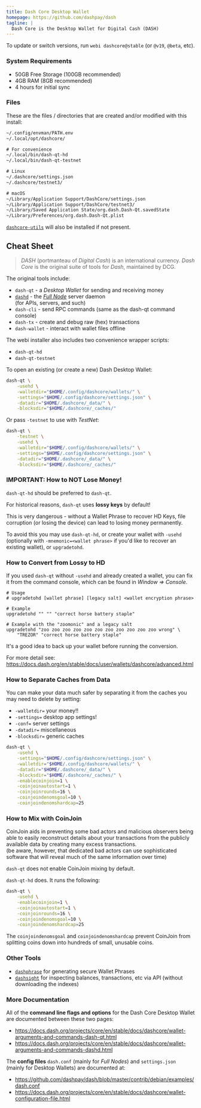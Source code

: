 ```yaml
---
title: Dash Core Desktop Wallet
homepage: https://github.com/dashpay/dash
tagline: |
  Dash Core is the Desktop Wallet for Digital Cash (DASH)
---
```


To update or switch versions, run `webi dashcore@stable` (or `@v19`, `@beta`,
etc).

### System Requirements

- 50GB Free Storage (100GB recommended)
- 4GB RAM (8GB recommended)
- 4 hours for initial sync

### Files

These are the files / directories that are created and/or modified with this
install:

```txt
~/.config/envman/PATH.env
~/.local/opt/dashcore/

# For convenience
~/.local/bin/dash-qt-hd
~/.local/bin/dash-qt-testnet

# Linux
~/.dashcore/settings.json
~/.dashcore/testnet3/

# macOS
~/Library/Application Support/DashCore/settings.json
~/Library/Application Support/DashCore/testnet3/
~/Library/Saved Application State/org.dash.Dash-Qt.savedState
~/Library/Preferences/org.dash.Dash-Qt.plist
```

[`dashcore-utils`](../dashcore-utils/) will also be installed if not present.

## Cheat Sheet

> _DASH_ (portmanteau of _Digital Cash_) is an international currency. _Dash
> Core_ is the original suite of tools for _Dash_, maintained by DCG.

The original tools include:

- `dash-qt` - a _Desktop Wallet_ for sending and receiving money
- [`dashd`](../dashd/) - the [_Full Node_](../dashd/) server daemon \
  (for APIs, servers, and such)
- `dash-cli` - send RPC commands (same as the dash-qt command console)
- `dash-tx` - create and debug raw (hex) transactions
- `dash-wallet` - interact with wallet files offline

The webi installer also includes two convenience wrapper scripts:

- `dash-qt-hd`
- `dash-qt-testnet`

To open an existing (or create a new) Dash Desktop Wallet:

```sh
dash-qt \
    -usehd \
    -walletdir="$HOME/.config/dashcore/wallets/" \
    -settings="$HOME/.config/dashcore/settings.json" \
    -datadir="$HOME/.dashcore/_data/" \
    -blocksdir="$HOME/.dashcore/_caches/"
```

Or pass `-testnet` to use with _TestNet_:

```sh
dash-qt \
    -testnet \
    -usehd \
    -walletdir="$HOME/.config/dashcore/wallets/" \
    -settings="$HOME/.config/dashcore/settings.json" \
    -datadir="$HOME/.dashcore/_data/" \
    -blocksdir="$HOME/.dashcore/_caches/"
```

### IMPORTANT: How to NOT Lose Money!

`dash-qt-hd` should be preferred to `dash-qt`.

For historical reasons, `dash-qt` uses **lossy keys** by default!

This is very dangerous - without a Wallet Phrase to recover HD Keys, file
corruption (or losing the device) can lead to losing money permanently.

To avoid this you may use `dash-qt-hd`, or create your wallet with `-usehd`
(optionally with `-mnemonic=<wallet phrase>` if you'd like to recover an
existing wallet), or `upgradetohd`.

### How to Convert from Lossy to HD

If you used `dash-qt` without `-usehd` and already created a wallet, you can fix
it from the command console, which can be found in _Window => Console_.

```text
# Usage
# upgradetohd [wallet phrase] [legacy salt] <wallet encryption phrase>

# Example
upgradetohd "" "" "correct horse battery staple"

# Example with the "zoomonic" and a legacy salt
upgradetohd "zoo zoo zoo zoo zoo zoo zoo zoo zoo zoo zoo wrong" \
    "TREZOR" "correct horse battery staple"
```

It's a good idea to back up your wallet before running the conversion.

For more detail see:
<https://docs.dash.org/en/stable/docs/user/wallets/dashcore/advanced.html>

### How to Separate Caches from Data

You can make your data much safer by separating it from the caches you may need
to delete by setting:

- `-walletdir=` your money!!
- `-settings=` desktop app settings!
- `-conf=` server settings
- `-datadir=` miscellaneous
- `-blocksdir=` generic caches

```sh
dash-qt \
    -usehd \
    -settings="$HOME/.config/dashcore/settings.json" \
    -walletdir="$HOME/.config/dashcore/wallets/" \
    -datadir="$HOME/.dashcore/_data/" \
    -blocksdir="$HOME/.dashcore/_caches/" \
    -enablecoinjoin=1 \
    -coinjoinautostart=1 \
    -coinjoinrounds=16 \
    -coinjoindenomsgoal=10 \
    -coinjoindenomshardcap=25
```

### How to Mix with CoinJoin

CoinJoin aids in preventing some bad actors and malicious observers being able
to easily reconstruct details about your transactions from the publicly
available data by creating many excess transactions. \
(be aware, however, that dedicated bad actors can use sophisticated software that
will reveal much of the same information over time)

`dash-qt` does not enable CoinJoin mixing by default.

`dash-qt-hd` does. It runs the following:

```sh
dash-qt \
    -usehd \
    -enablecoinjoin=1 \
    -coinjoinautostart=1 \
    -coinjoinrounds=16 \
    -coinjoindenomsgoal=10 \
    -coinjoindenomshardcap=25
```

The `coinjoindenomsgoal` and `coinjoindenomshardcap` prevent CoinJoin from
splitting coins down into hundreds of small, unusable coins.

### Other Tools

- [`dashphrase`](https://github.com/dashhive/dashphrase-cli) for generating
  secure Wallet Phrases
- [`dashsight`](https://github.com/dashhive/dashphrase-cli) for inspecting
  balances, transactions, etc via API (without downloading the indexes)

### More Documentation

All of the **command line flags and options** for the Dash Core Desktop Wallet
are documented between these two pages:

- https://docs.dash.org/projects/core/en/stable/docs/dashcore/wallet-arguments-and-commands-dash-qt.html
- https://docs.dash.org/projects/core/en/stable/docs/dashcore/wallet-arguments-and-commands-dashd.html

The **config files** `dash.conf` (mainly for _Full Nodes_) and `settings.json`
(mainly for Desktop Wallets) are documented at:

- <https://github.com/dashpay/dash/blob/master/contrib/debian/examples/dash.conf>
- <https://docs.dash.org/projects/core/en/stable/docs/dashcore/wallet-configuration-file.html>
